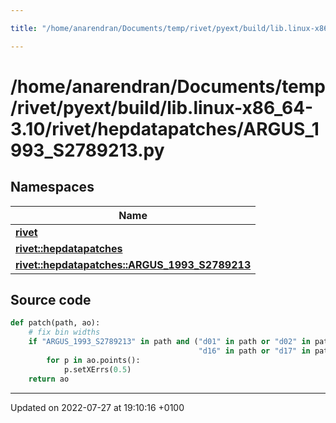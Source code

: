 ```yaml
---

title: "/home/anarendran/Documents/temp/rivet/pyext/build/lib.linux-x86_64-3.10/rivet/hepdatapatches/ARGUS_1993_S2789213.py"

---
```


# /home/anarendran/Documents/temp/rivet/pyext/build/lib.linux-x86_64-3.10/rivet/hepdatapatches/ARGUS_1993_S2789213.py



## Namespaces

| Name           |
| -------------- |
| **[rivet](http://example.org/namespaces/namespacerivet/)**  |
| **[rivet::hepdatapatches](http://example.org/namespaces/namespacerivet_1_1hepdatapatches/)**  |
| **[rivet::hepdatapatches::ARGUS_1993_S2789213](http://example.org/namespaces/namespacerivet_1_1hepdatapatches_1_1argus__1993__s2789213/)**  |




## Source code

```python
def patch(path, ao):
    # fix bin widths
    if "ARGUS_1993_S2789213" in path and ("d01" in path or "d02" in path or "d03" in path or
                                          "d16" in path or "d17" in path):
        for p in ao.points():
            p.setXErrs(0.5)
    return ao
```


-------------------------------

Updated on 2022-07-27 at 19:10:16 +0100
